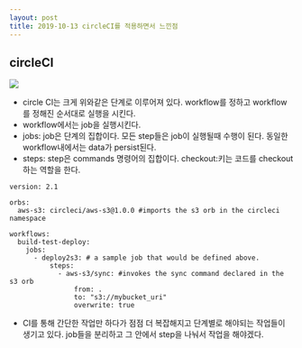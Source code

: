 ```yaml
---
layout: post
title: 2019-10-13 circleCI를 적용하면서 느낀점
---
```


## circleCI

![](https://circleci.com/docs/assets/img/docs/Diagram-v3--Default.png)
- circle CI는 크게 위와같은 단계로 이루어져 있다. workflow를 정하고 workflow를 정해진 순서대로 실행을 시킨다.
- workflow에서는 job을 실행시킨다.
- jobs: job은 단계의 집합이다. 모든 step들은 job이 실행될때 수행이 된다. 동일한 workflow내에서는 data가 persist된다.
- steps: step은 commands 명령어의 집합이다. checkout:키는 코드를 checkout하는 역할을 한다.

```
version: 2.1

orbs:
  aws-s3: circleci/aws-s3@1.0.0 #imports the s3 orb in the circleci namespace

workflows:
  build-test-deploy:
    jobs:
      - deploy2s3: # a sample job that would be defined above.
          steps:
            - aws-s3/sync: #invokes the sync command declared in the s3 orb
                from: .
                to: "s3://mybucket_uri"
                overwrite: true
```

- CI를 통해 간단한 작업만 하다가 점점 더 복잡해지고 단계별로 해야되는 작업들이 생기고 있다. job들을 분리하고 그 안에서 step을 나눠서 작업을 해야겠다. 

